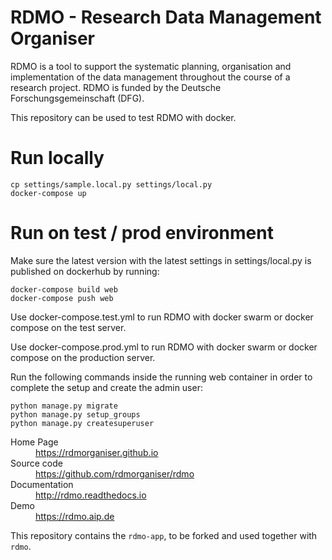 RDMO - Research Data Management Organiser
=========================================

RDMO is a tool to support the systematic planning, organisation and implementation of the data management throughout the course of a research project. RDMO is funded by the Deutsche Forschungsgemeinschaft (DFG).

This repository can be used to test RDMO with docker.

# Run locally

    cp settings/sample.local.py settings/local.py
    docker-compose up

# Run on test / prod environment

Make sure the latest version with the latest settings in
settings/local.py is published on dockerhub by running:

    docker-compose build web
    docker-compose push web

Use docker-compose.test.yml to run RDMO with docker swarm
or docker compose on the test server.

Use docker-compose.prod.yml to run RDMO with docker swarm
or docker compose on the production server.

Run the following commands inside the running web container
in order to complete the setup and create the admin user:

    python manage.py migrate  
    python manage.py setup_groups
    python manage.py createsuperuser

<dl>
  <dt>Home Page</dt>
  <dd><a href="https://rdmorganiser.github.io">https://rdmorganiser.github.io</a></dd>
  <dt>Source code</dt>
  <dd><a href="https://github.com/rdmorganiser/rdmo">https://github.com/rdmorganiser/rdmo</a></dd>
  <dt>Documentation</dt>
  <dd><a href="http://rdmo.readthedocs.io">http://rdmo.readthedocs.io</a></dd>
  <dt>Demo</dt>
  <dd><a href="https://rdmo.aip.de">https://rdmo.aip.de</a></dd>
</dl>

This repository contains the `rdmo-app`, to be forked and used together with `rdmo`.
